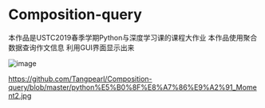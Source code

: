 # Composition-query
本作品是USTC2019春季学期Python与深度学习课的课程大作业
本作品使用聚合数据查询作文信息
利用GUI界面显示出来



![image](https://github.com/Tangpearl/Composition-query/blob/master/python%E5%B0%8F%E8%A7%86%E9%A2%91_Moment.jpg)





https://github.com/Tangpearl/Composition-query/blob/master/python%E5%B0%8F%E8%A7%86%E9%A2%91_Moment2.jpg
